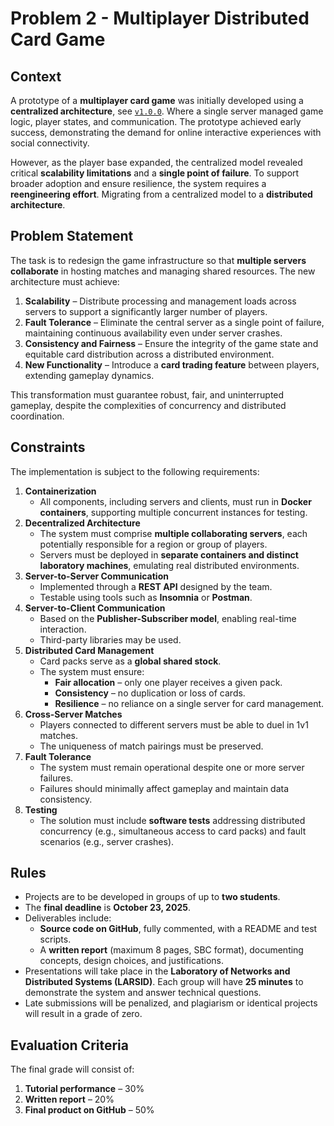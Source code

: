 # Problem 2 - Multiplayer Distributed Card Game

## Context

A prototype of a **multiplayer card game** was initially developed using a **centralized architecture**, see [`v1.0.0`](https://github.com/RickBarretto/Eleventh/tree/v1.0.0). Where a single server managed game logic, player states, and communication. The prototype achieved early success, demonstrating the demand for online interactive experiences with social connectivity. 

However, as the player base expanded, the centralized model revealed critical **scalability limitations** and a **single point of failure**. To support broader adoption and ensure resilience, the system requires a **reengineering effort**. Migrating from a centralized model to a **distributed architecture**.

## Problem Statement

The task is to redesign the game infrastructure so that **multiple servers collaborate** in hosting matches and managing shared resources. The new architecture must achieve:

1. **Scalability** – Distribute processing and management loads across servers to support a significantly larger number of players.
2. **Fault Tolerance** – Eliminate the central server as a single point of failure, maintaining continuous availability even under server crashes.
3. **Consistency and Fairness** – Ensure the integrity of the game state and equitable card distribution across a distributed environment.
4. **New Functionality** – Introduce a **card trading feature** between players, extending gameplay dynamics.

This transformation must guarantee robust, fair, and uninterrupted gameplay, despite the complexities of concurrency and distributed coordination.

## Constraints

The implementation is subject to the following requirements:

1. **Containerization**
   * All components, including servers and clients, must run in **Docker containers**, supporting multiple concurrent instances for testing.
2. **Decentralized Architecture**
   * The system must comprise **multiple collaborating servers**, each potentially responsible for a region or group of players.
   * Servers must be deployed in **separate containers and distinct laboratory machines**, emulating real distributed environments.
3. **Server-to-Server Communication**
   * Implemented through a **REST API** designed by the team.
   * Testable using tools such as **Insomnia** or **Postman**.
4. **Server-to-Client Communication**
   * Based on the **Publisher-Subscriber model**, enabling real-time interaction.
   * Third-party libraries may be used.
5. **Distributed Card Management**
   * Card packs serve as a **global shared stock**.
   * The system must ensure:
     * **Fair allocation** – only one player receives a given pack.
     * **Consistency** – no duplication or loss of cards.
     * **Resilience** – no reliance on a single server for card management.
6. **Cross-Server Matches**
   * Players connected to different servers must be able to duel in 1v1 matches.
   * The uniqueness of match pairings must be preserved.
7. **Fault Tolerance**
   * The system must remain operational despite one or more server failures.
   * Failures should minimally affect gameplay and maintain data consistency.
8. **Testing**
   * The solution must include **software tests** addressing distributed concurrency (e.g., simultaneous access to card packs) and fault scenarios (e.g., server crashes).

## Rules

* Projects are to be developed in groups of up to **two students**.
* The **final deadline** is **October 23, 2025**.
* Deliverables include:
  * **Source code on GitHub**, fully commented, with a README and test scripts.
  * A **written report** (maximum 8 pages, SBC format), documenting concepts, design choices, and justifications.
* Presentations will take place in the **Laboratory of Networks and Distributed Systems (LARSID)**. Each group will have **25 minutes** to demonstrate the system and answer technical questions.
* Late submissions will be penalized, and plagiarism or identical projects will result in a grade of zero.

## Evaluation Criteria

The final grade will consist of:

1. **Tutorial performance** – 30%
2. **Written report** – 20%
3. **Final product on GitHub** – 50%
